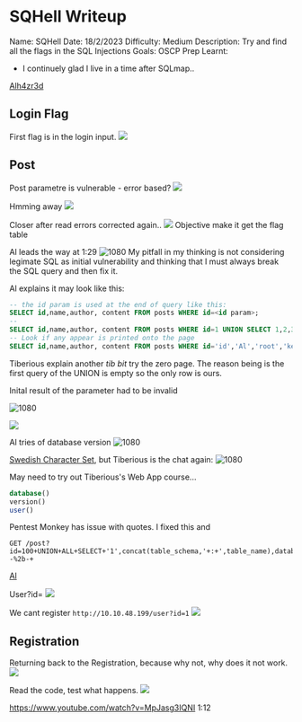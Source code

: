 # SQHell Writeup

Name: SQHell
Date:  18/2/2023
Difficulty: Medium
Description: Try and find all the flags in the SQL Injections
Goals: OSCP Prep
Learnt:
- I continuely glad I live in a time after SQLmap..

[Alh4zr3d](https://www.youtube.com/watch?v=MpJasg3IQNI)

## Login Flag

First flag is in the login input.
![](flagone.png)


##  Post


Post parametre is vulnerable - error based?
![](postParam.png)

Hmming away
![](hmm.png)

Closer after read errors corrected again..
![](closer.png)
Objective make it get the flag table

Al leads the way at 1:29
![1080](alLeadstheway.png)
My pitfall in my thinking is not considering legimate SQL as initial vulnerability and thinking that I must always break the SQL query and then fix it.

Al explains it may look like this:
```sql
-- the id param is used at the end of query like this:
SELECT id,name,author, content FROM posts WHERE id=<id param>;
-- 
SELECT id,name,author, content FROM posts WHERE id=1 UNION SELECT 1,2,3,4;
-- Look if any appear is printed onto the page
SELECT id,name,author, content FROM posts WHERE id='id','Al','root','kekw';
```
Tiberious explain another *tib bit* try the zero page. The reason being is the first query of the UNION is empty so the only row is ours. 

Inital result of the parameter had to be invalid


![1080](idididid.png)

![](mappingoutwheretoprint.png)

Al tries of database version
![1080](characterproblem.png)

[Swedish Character Set](https://stackoverflow.com/questions/3029321/troubleshooting-illegal-mix-of-collations-error-in-mysql), but Tiberious is the chat again:
![1080](buttibsisinthechat.png)

May need to try out Tiberious's Web App course...

```sql
database()
version()
user()
```

Pentest Monkey has issue with quotes. I fixed this and

```
GET /post?id=100+UNION+ALL+SELECT+'1',concat(table_schema,'+:+',table_name),database(),'4'+FROM+informational_schema.tables+WHERE+table_schema%2b!%253d%2b'mysql'+AND+table_schema+!%253d%2b'information_schema'--%2b-+ 
```

[Al](https://www.youtube.com/watch?v=MpJasg3IQNI&t=4322s)

User?id=
![](userpage.png)



We cant register
`http://10.10.48.199/user?id=1`
![](withidpara.png)

## Registration

Returning back to the Registration, because why not, why does it not work.
![](theregistationcode.png)

Read the code, test what happens.
![](avaliabletrue.png)

https://www.youtube.com/watch?v=MpJasg3IQNI 1:12